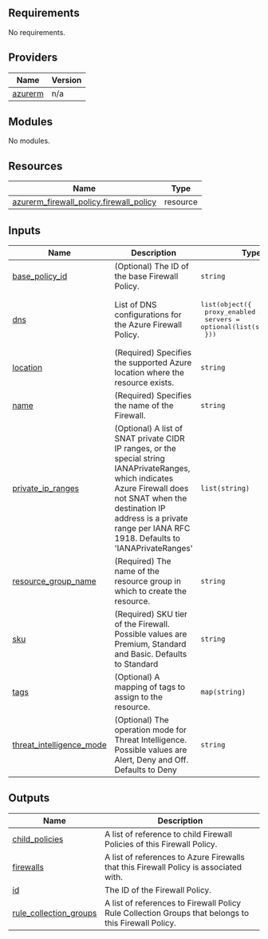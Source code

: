 ## Requirements

No requirements.

## Providers

| Name | Version |
|------|---------|
| <a name="provider_azurerm"></a> [azurerm](#provider\_azurerm) | n/a |

## Modules

No modules.

## Resources

| Name | Type |
|------|------|
| [azurerm_firewall_policy.firewall_policy](https://registry.terraform.io/providers/hashicorp/azurerm/latest/docs/resources/firewall_policy) | resource |

## Inputs

| Name | Description | Type | Default | Required |
|------|-------------|------|---------|:--------:|
| <a name="input_base_policy_id"></a> [base\_policy\_id](#input\_base\_policy\_id) | (Optional) The ID of the base Firewall Policy. | `string` | `null` | no |
| <a name="input_dns"></a> [dns](#input\_dns) | List of DNS configurations for the Azure Firewall Policy. | <pre>list(object({<br>    proxy_enabled = bool<br>    servers       = optional(list(string), [])<br>  }))</pre> | `[]` | no |
| <a name="input_location"></a> [location](#input\_location) | (Required) Specifies the supported Azure location where the resource exists. | `string` | n/a | yes |
| <a name="input_name"></a> [name](#input\_name) | (Required) Specifies the name of the Firewall. | `string` | n/a | yes |
| <a name="input_private_ip_ranges"></a> [private\_ip\_ranges](#input\_private\_ip\_ranges) | (Optional) A list of SNAT private CIDR IP ranges, or the special string IANAPrivateRanges, which indicates Azure Firewall does not SNAT when the destination IP address is a private range per IANA RFC 1918. Defaults to 'IANAPrivateRanges' | `list(string)` | <pre>[<br>  "10.0.0.0/8",<br>  "172.16.0.0/12",<br>  "192.168.0.0/16",<br>  "100.64.0.0/10"<br>]</pre> | no |
| <a name="input_resource_group_name"></a> [resource\_group\_name](#input\_resource\_group\_name) | (Required) The name of the resource group in which to create the resource. | `string` | n/a | yes |
| <a name="input_sku"></a> [sku](#input\_sku) | (Required) SKU tier of the Firewall. Possible values are Premium, Standard and Basic. Defaults to Standard | `string` | `"Standard"` | no |
| <a name="input_tags"></a> [tags](#input\_tags) | (Optional) A mapping of tags to assign to the resource. | `map(string)` | `null` | no |
| <a name="input_threat_intelligence_mode"></a> [threat\_intelligence\_mode](#input\_threat\_intelligence\_mode) | (Optional) The operation mode for Threat Intelligence. Possible values are Alert, Deny and Off. Defaults to Deny | `string` | `"Deny"` | no |

## Outputs

| Name | Description |
|------|-------------|
| <a name="output_child_policies"></a> [child\_policies](#output\_child\_policies) | A list of reference to child Firewall Policies of this Firewall Policy. |
| <a name="output_firewalls"></a> [firewalls](#output\_firewalls) | A list of references to Azure Firewalls that this Firewall Policy is associated with. |
| <a name="output_id"></a> [id](#output\_id) | The ID of the Firewall Policy. |
| <a name="output_rule_collection_groups"></a> [rule\_collection\_groups](#output\_rule\_collection\_groups) | A list of references to Firewall Policy Rule Collection Groups that belongs to this Firewall Policy. |
